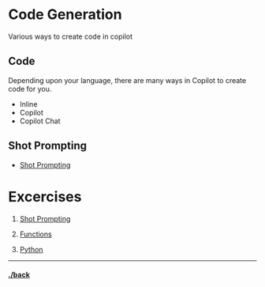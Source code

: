 # Code Generation
Various ways to create code in copilot


## Code
Depending upon your language, there are many ways in Copilot to create code for you.

- Inline
- Copilot
- Copilot Chat

## Shot Prompting
* [Shot Prompting](./02.04.1/README.md)


# Excercises

1. [Shot Prompting](./02.04.1/instructions.md)

2. [Functions](./02.04.2/instructions.md)

3. [Python](./02.04.3/instructions.md)



---

#### [./back](./README.md)
